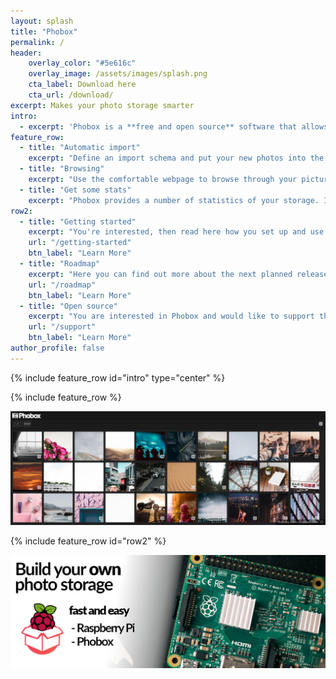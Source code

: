 ```yaml
---
layout: splash
title: "Phobox"
permalink: /
header:
    overlay_color: "#5e616c"
    overlay_image: /assets/images/splash.png
    cta_label: Download here
    cta_url: /download/
excerpt: Makes your photo storage smarter
intro: 
  - excerpt: 'Phobox is a **free and open source** software that allows you to automatically **store your photos** in your directory structure and gives you **convenient access to mobile devices** at home.'
feature_row:
  - title: "Automatic import"
    excerpt: "Define an import schema and put your new photos into the import directory. Phobox organizes the pictures to the correct target directory"
  - title: "Browsing"
    excerpt: "Use the comfortable webpage to browse through your pictures, perhaps on the couch. Search fast for moments by using time information, TAGs or image names."
  - title: "Get some stats"
    excerpt: "Phobox provides a number of statistics of your storage. In which month did you take the most pictures and with which camera?"
row2:
  - title: "Getting started"
    excerpt: "You're interested, then read here how you set up and use Phobox first."
    url: "/getting-started"
    btn_label: "Learn More"
  - title: "Roadmap"
    excerpt: "Here you can find out more about the next planned releases and which features you can look forward to."
    url: "/roadmap"
    btn_label: "Learn More"
  - title: "Open source"
    excerpt: "You are interested in Phobox and would like to support the project yourself?"
    url: "/support"
    btn_label: "Learn More"
author_profile: false
---
```


{% include feature_row id="intro" type="center" %}

{% include feature_row %}

![alt phobox image gallery](/assets/images/phobox_images.png)

{% include feature_row id="row2" %}

[![alt phobox raspberry_own_cloud](/assets/images/phobox_raspberry.jpg)](https://github.com/phoboxhq/phobox/wiki/Phobox-on-a-Raspberry-Pi)


